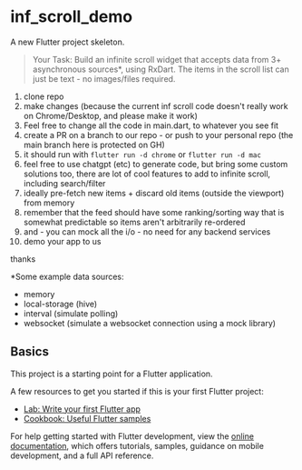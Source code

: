 # inf_scroll_demo

A new Flutter project skeleton.

>
> Your Task:
> Build an infinite scroll widget that accepts data from 3+ asynchronous sources*, using RxDart.
> The items in the scroll list can just be text - no images/files required.
> 

1. clone repo
2. make changes (because the current inf scroll code doesn't really work on Chrome/Desktop, and please make it work)
3. Feel free to change all the code in main.dart, to whatever you see fit
3. create a PR on a branch to our repo - or push to your personal repo (the main branch here is protected on GH)
4. it should run with `flutter run -d chrome` or `flutter run -d mac`
5. feel free to use chatgpt (etc) to generate code, but bring some custom solutions too, there are lot of cool features to add to infinite scroll, including search/filter
6. ideally pre-fetch new items + discard old items (outside the viewport) from memory
7. remember that the feed should have some ranking/sorting way that is somewhat predictable so items aren't arbitrarily re-ordered
8. and - you can mock all the i/o - no need for any backend services
5. demo your app to us


thanks

*Some example data sources:

* memory
* local-storage (hive)
* interval (simulate polling)
* websocket (simulate a websocket connection using a mock library)

 

## Basics 

This project is a starting point for a Flutter application.

A few resources to get you started if this is your first Flutter project:

- [Lab: Write your first Flutter app](https://docs.flutter.dev/get-started/codelab)
- [Cookbook: Useful Flutter samples](https://docs.flutter.dev/cookbook)

For help getting started with Flutter development, view the
[online documentation](https://docs.flutter.dev/), which offers tutorials,
samples, guidance on mobile development, and a full API reference.
